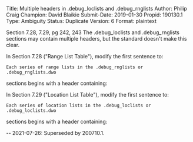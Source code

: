 Title:       Multiple headers in .debug_loclists and .debug_rnglists
Author:      Philip Craig
Champion:    David Blaikie
Submit-Date: 2019-01-30
Propid:      190130.1
Type:        Ambiguity
Status:      Duplicate
Version:     6
Format:      plaintext

Section 7.28, 7.29, pg 242, 243
The .debug_loclists and .debug_rnglists sections may contain multiple headers, 
but the standard doesn't make this clear.

In Section 7.28 ("Range List Table"), modify the first sentence to:

    Each series of range lists in the .debug_rnglists or .debug_rnglists.dwo 
sections begins with a header containing:


In Section 7.29 ("Location List Table"), modify the first sentence to:

    Each series of location lists in the .debug_loclists or .debug_loclists.dwo 
sections begins with a header containing:

--
2021-07-26:  Superseded by 200710.1.
